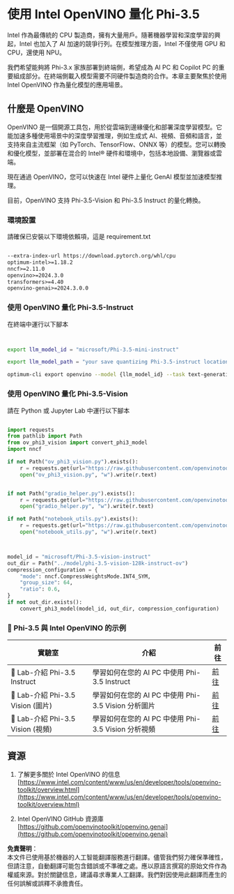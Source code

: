 # **使用 Intel OpenVINO 量化 Phi-3.5**

Intel 作為最傳統的 CPU 製造商，擁有大量用戶。隨著機器學習和深度學習的興起，Intel 也加入了 AI 加速的競爭行列。在模型推理方面，Intel 不僅使用 GPU 和 CPU，還使用 NPU。

我們希望能夠將 Phi-3.x 家族部署到終端側，希望成為 AI PC 和 Copilot PC 的重要組成部分。在終端側載入模型需要不同硬件製造商的合作。本章主要聚焦於使用 Intel OpenVINO 作為量化模型的應用場景。

## **什麼是 OpenVINO**

OpenVINO 是一個開源工具包，用於從雲端到邊緣優化和部署深度學習模型。它能加速多種使用場景中的深度學習推理，例如生成式 AI、視頻、音頻和語言，並支持來自主流框架（如 PyTorch、TensorFlow、ONNX 等）的模型。您可以轉換和優化模型，並部署在混合的 Intel® 硬件和環境中，包括本地設備、瀏覽器或雲端。

現在通過 OpenVINO，您可以快速在 Intel 硬件上量化 GenAI 模型並加速模型推理。

目前，OpenVINO 支持 Phi-3.5-Vision 和 Phi-3.5 Instruct 的量化轉換。

### **環境設置**

請確保已安裝以下環境依賴項，這是 requirement.txt

```txt

--extra-index-url https://download.pytorch.org/whl/cpu
optimum-intel>=1.18.2
nncf>=2.11.0
openvino>=2024.3.0
transformers>=4.40
openvino-genai>=2024.3.0.0

```

### **使用 OpenVINO 量化 Phi-3.5-Instruct**

在終端中運行以下腳本

```bash


export llm_model_id = "microsoft/Phi-3.5-mini-instruct"

export llm_model_path = "your save quantizing Phi-3.5-instruct location"

optimum-cli export openvino --model {llm_model_id} --task text-generation-with-past --weight-format int4 --group-size 128 --ratio 0.6  --sym  --trust-remote-code {llm_model_path}


```

### **使用 OpenVINO 量化 Phi-3.5-Vision**

請在 Python 或 Jupyter Lab 中運行以下腳本

```python

import requests
from pathlib import Path
from ov_phi3_vision import convert_phi3_model
import nncf

if not Path("ov_phi3_vision.py").exists():
    r = requests.get(url="https://raw.githubusercontent.com/openvinotoolkit/openvino_notebooks/latest/notebooks/phi-3-vision/ov_phi3_vision.py")
    open("ov_phi3_vision.py", "w").write(r.text)


if not Path("gradio_helper.py").exists():
    r = requests.get(url="https://raw.githubusercontent.com/openvinotoolkit/openvino_notebooks/latest/notebooks/phi-3-vision/gradio_helper.py")
    open("gradio_helper.py", "w").write(r.text)

if not Path("notebook_utils.py").exists():
    r = requests.get(url="https://raw.githubusercontent.com/openvinotoolkit/openvino_notebooks/latest/utils/notebook_utils.py")
    open("notebook_utils.py", "w").write(r.text)



model_id = "microsoft/Phi-3.5-vision-instruct"
out_dir = Path("../model/phi-3.5-vision-128k-instruct-ov")
compression_configuration = {
    "mode": nncf.CompressWeightsMode.INT4_SYM,
    "group_size": 64,
    "ratio": 0.6,
}
if not out_dir.exists():
    convert_phi3_model(model_id, out_dir, compression_configuration)

```

### **🤖 Phi-3.5 與 Intel OpenVINO 的示例**

| 實驗室    | 介紹 | 前往 |
| -------- | ------- |  ------- |
| 🚀 Lab-介紹 Phi-3.5 Instruct  | 學習如何在您的 AI PC 中使用 Phi-3.5 Instruct    |  [前往](../../../../../code/09.UpdateSamples/Aug/intel-phi35-instruct-zh.ipynb)    |
| 🚀 Lab-介紹 Phi-3.5 Vision (圖片) | 學習如何在您的 AI PC 中使用 Phi-3.5 Vision 分析圖片      |  [前往](../../../../../code/09.UpdateSamples/Aug/intel-phi35-vision-img.ipynb)    |
| 🚀 Lab-介紹 Phi-3.5 Vision (視頻)   | 學習如何在您的 AI PC 中使用 Phi-3.5 Vision 分析視頻    |  [前往](../../../../../code/09.UpdateSamples/Aug/intel-phi35-vision-video.ipynb)    |

## **資源**

1. 了解更多關於 Intel OpenVINO 的信息 [https://www.intel.com/content/www/us/en/developer/tools/openvino-toolkit/overview.html](https://www.intel.com/content/www/us/en/developer/tools/openvino-toolkit/overview.html)

2. Intel OpenVINO GitHub 資源庫 [https://github.com/openvinotoolkit/openvino.genai](https://github.com/openvinotoolkit/openvino.genai)

**免責聲明**：  
本文件已使用基於機器的人工智能翻譯服務進行翻譯。儘管我們努力確保準確性，但請注意，自動翻譯可能包含錯誤或不準確之處。應以原語言撰寫的原始文件作為權威來源。對於關鍵信息，建議尋求專業人工翻譯。我們對因使用此翻譯而產生的任何誤解或誤釋不承擔責任。